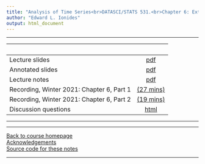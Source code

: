 ```yaml
---
title: "Analysis of Time Series<br>DATASCI/STATS 531.<br>Chapter 6: Extending the ARMA model: Seasonality, integration and trend"
author: "Edward L. Ionides"
output: html_document
---
```


----------------------

| &nbsp;          | &nbsp;                                                                            |
|:----------------|:---------------------------------------------------------------------------------:|
| Lecture slides  | [pdf](slides.pdf) |
| Annotated slides  | [pdf](slides-annotated.pdf) |
| Lecture notes   | [pdf](notes.pdf) |
| Recording, Winter 2021: Chapter 6, Part 1  | [(27 mins)](https://youtu.be/YSriL0C2D-A) |
| Recording, Winter 2021: Chapter 6, Part 2  | [(19 mins)](https://youtu.be/YtNGC60FJeU) |
| Discussion questions | [html](discussion.html) 
----------------------

----------------------

[Back to course homepage](../index.html)  
[Acknowledgements](../acknowledge.html)  
[Source code for these notes](http://github.com/ionides/531w24/tree/master/06/)


----------------------
